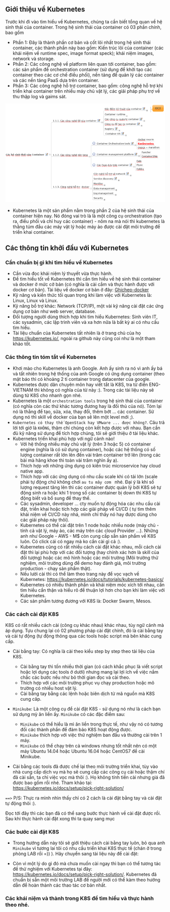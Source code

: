 ## Giới thiệu về Kubernetes

Trước khi đi vào tìm hiểu về Kubernetes, chúng ta cần biết tổng quan về hệ sinh thái của container. Trong hệ sinh thái của container có 03 phần chính, bao gồm

 - Phần 1: Đây là thành phần cơ bản và cốt lõi nhất trong hệ sinh thái container, các thành phần này bao gồm: Kiến trúc lõi của container (các khái niệm về runtime spec, image format speck); khái niệm images, network và storage.
 - Phần 2: Các công nghệ về platform liên quan tới container, bao gồm: các sản phẩm để orchestration container (sử dụng để khởi tạo các container theo các cơ chế điều phối), nền tảng để quản lý các container và các nền tảng PaaS dựa trên container.
 - Phần 3: Các công nghệ hỗ trợ container, bao gồm: công nghệ hỗ trợ khi triển khai container trên nhiều máy chủ vật lý, các giải pháp phụ trợ về thu thập log và gaims sát.
 
![Docker-ecosys1](../../images/Docker-ecosys1.png)
 
- Kubernetes là một sản phẩm nằm trong phần 2 của hệ sinh thái của container hiện nay. Nó đóng vai trò là là một công cụ orchestration (tạo ra, điều phối và chỉ huy các container) - nôm na mà nói thì kubernetes là thằng túm đầu các máy vật lý hoặc máy ảo được cài đặt môi trường để triển khai container.

## Các thông tin khởi đầu với Kubernetes 

### Cần chuẩn bị gì khi tìm hiểu về Kubernetes
- Cần vừa đọc khái niệm lý thuyết vừa thực hành.
- Để tìm hiểu tốt về Kubernetes thì cần tìm hiểu về hệ sinh thái container và docker ở mức cở bản (có nghĩa là cài cắm và thực hành được với docker cơ bản). Tài liệu về docker cơ bản ở đây: [Ghichep-docker](https://github.com/hocchudong/ghichep-docker/)
- Kỹ năng và kiến thức tối quan trọng khi làm việc với Kubernetes là: Linux, Linux và Linux.
- Kỹ năng bổ trợ khác: Network (TCP/IP), một vài kỹ năng cài đặt các ứng dụng cơ bản như web server, database.
- Đối tượng người dùng thích hợp khi tìm hiểu Kubernetes: Sinh viên IT, các sysadmin, các lập trình viên và xa hơn nữa là bất kỳ ai có nhu cầu tìm hiểu.
- Tài liệu chuẩn của Kubernetes tất nhiên là ở trang chủ của họ https://kubernetes.io/, ngoài ra github này cũng coi như là một tham khảo tốt.

### Các thông tin tóm tắt về Kubernetes

- Khơi mào cho Kubernetes là anh Google. Anh ấy sinh ra nó vì anh ấy bá và tất nhiên trong hệ thống của anh Google có ứng dụng container (theo mật báo thì có khoảng 2 tỉ container trong datacenter của google.
- Kubernetes được dân chuyên môn hay viết tắt là K8S, tra từ điển ENG-VIETNAM thì không có nghĩa của từ này :). Trong các tài liệu này sẽ dùng từ K8S cho nhanh gọn nhé.
- Kubernetes là một `orchestration tools` trong hệ sinh thái của container (có nghĩa còn các thứ khác tương đương hay là đối thủ của nó). Tóm lại nó là thằng để tạo, sửa, xóa, thay đổi, thêm bớt ... các container. Sử dụng nó thì skill về docker của bạn sẽ lên một level mới ;).
- `Kubernetes có thay thế OpenStack hay VMware ... được không?`. Câu trả lời tới giờ là `KHÔNG`, thậm chí chúng còn kết hợp được với nhau. Bạn cần đủ kỹ năng sử dụng để tích hợp chúng, tôi sẽ giới thiệu ở tài liệu khác.
- Kubernetes triển khai phù hợp với ngữ cảnh nào!
  - Với hệ thống nhiều máy chủ vật lý (trên 3 hoặc 5) có container engine (nghĩa là có sử dụng container), hoặc các hệ thống có số lượng container rất lớn lên đến vài trăm container trở lên (trong các bài mà hãng khoe thì toàn vài trăm nghìn ấy ạ).
  - Thích hợp với những ứng dụng có kiến trúc microservice hay cloud native app.
  - Thích hợp với các ứng dụng có nhu cầu scale khi có tải lớn (scale phải tự động chứ không chơi `au tu mây cơm ` nhé. Đại ý là khi số lượng request tăng lên thì các container được quản lý bởi K8S sẽ tự động sinh ra hoặc khi 1 trong số các container bị down thì K8S tự động biết và bổ sung để thay thế.
  - Các sysadmin, developer ... cty muốn tự động hóa các nhu cầu cài đặt, triển khai hoặc tích hợp các giải pháp về CI/CD ( tự tìm thêm khái niệm về CI/CD này nhá, mình chỉ thấy nó hay được dùng cho các giải pháp này thôi).
  - Kubernetes có thể cài đặt trên 1 node hoặc nhiều node (máy chủ - tính cả vật lý, máy ảo, các máy trên các cloud Provider ...). Những anh như Google - AWS - M$ còn cung cấp sẵn sản phẩm về K8S luôn. Có click cái có ngay mà ko cần cài gì cả :).
  - Kubernetes cũng có rất nhiều cách cài đặt khác nhau, mỗi cách cài đặt thì lại phù hợp với các đối tượng (hay chính xác hơn là skill của đối tượng) hoặc các mô hình hoặc các môi trường (Môi trường thử nghiệm, môi trường dùng để demo hay đánh giá, môi trường production - chạy sản phẩm thật). 
  - Nếu lười cài thì có thể làm theo trang này để vọc vạch về Kubernetes: https://kubernetes.io/docs/tutorials/kubernetes-basics/
  - Kubernetes có nhiều thành phần và khái niệm móc xích tới nhau, cần tìm hiểu cẩn thận và hiểu rõ để thuận lợi hơn cho bạn khi làm việc với Kubernetes.
  - Các sản phẩm tương đương với K8S là: Docker Swarm, Mesos.
  
### Các cách cài đặt K8S

K8S có rất nhiều cách cài (công cụ khác nhau)  khác nhau, tùy ngữ cảnh mà áp dụng. Tựu chung lại có 02 phương pháp cài đặt chính, đó là cài bằng tay và cài tự động (tự động thông qua các tools hoặc script mà bên khác cung cấp.

- Cài bằng tay: Có nghĩa là cài theo kiểu step by step theo tài liệu của K8S. 
  - Cài bằng tay thì tốn nhiều thời gian (có cách khắc phục là viết script hoặc lợi dụng các tools ở dưới) nhưng mang lại lợi ích về việc nắm chắc các bước nếu như bỏ thời gian đọc và cài theo.
  - Thích hợp với các môi trường phục vụ chạy production hoặc mô trường có nhiều host vật lý.
  - Cài bằng tay bằng các lệnh hoặc biên dịch từ mã nguồn mà K8S cung câp.
  
- `Minikube`: Là một công cụ để cài đặt K8S - sử dụng nó như là cách bạn sử dụng mỳ ăn liền ấy. `Minikube` có các đặc điểm sau:
  - `Minikube` có thể hiểu là mì ăn liền trong thực tế, như vậy nó có tương đối các thành phần để đảm bảo K8S hoạt động được.
  - `Minikube` thích hợp với việc thử nghiệm ban đầu và thường cài trên 1 máy.
  - `Minikube` có thể chạy trên cả windows nhưng tốt nhất nên có một máy Ubuntu 14.04 hoặc Ubuntu 16.04 hoặc CentOS7 để cài Minikube.  
- Cài bằng các tools đã được chế lại theo môi trường triển khai, tùy vào nhà cung cấp dịch vụ mà họ sẽ cung cấp các công cụ cài hoặc thậm chí đã cài sẵn, ta chỉ việc vọc mà thôi :). Họ không tính tiền cài nhưng giá đã được bao gồm rồi nhé. Tham khảo tại: https://kubernetes.io/docs/setup/pick-right-solution/
  
`==>`  P/S: Thực ra mình nhìn thấy chỉ có 2 cách là cài đặt bằng tay và cài đặt tự động thôi :).

Đọc tới đây thì các bạn đã có thể sang bước thực hành về cài đặt được rồi. Sau khi thực hành cài đặt xong thì ta quay sang mục 

### Các bước cài đặt K8S 

- Trong hướng dẫn này tôi sẽ giới thiệu cách cài bằng tay luôn, bỏ qua anh `Minikube` vì tương lai tôi có nhu cầu triển khai K8S thực tế (chán ở trong phòng LAB rồi =)) ). Hãy chuyển sang tài liệu này để cài đặt: 

- Còn vì một lý do gì đó mà chưa muốn cài ngay thì bạn có thể tương tác để thử nghiệm với Kubernetes tại đây: https://kubernetes.io/docs/setup/pick-right-solution/.  Kubernetes đã chuẩn bị sẵn một môi trường LAB để người mới có thể kàm theo hướng dẫn để hoàn thành các thao tác cơ bản nhất.


### Các khái niệm và thành trong K8S để tìm hiểu và thực hành theo nhé.



